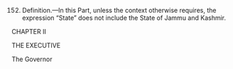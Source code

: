 152. Definition.—In this Part, unless the context otherwise requires, the expression “State” does not include the State of Jammu and Kashmir.

 

CHAPTER II

THE EXECUTIVE

The Governor

